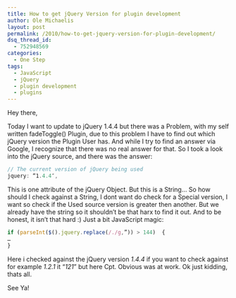 ```yaml
---
title: How to get jQuery Version for plugin development
author: Ole Michaelis
layout: post
permalink: /2010/how-to-get-jquery-version-for-plugin-development/
dsq_thread_id:
  - 752948569
categories:
  - One Step
tags:
  - JavaScript
  - jQuery
  - plugin development
  - plugins
---
```


Hey there,

Today I want to update to jQuery 1.4.4 but there was a Problem, with my self written fadeToggle() Plugin, due to this problem I have to find out which jQuery version the Plugin User has. And while I try to find an answer via Google, I recognize that there was no real answer for that. So I took a look into the jQuery source, and there was the answer:

```javascript
// The current version of jQuery being used
jquery: “1.4.4″,
```

This is one attribute of the jQuery Object. But this is a String… So how should I check against a String, I dont want do check for a Special version, I want so check if the Used source version is greater then another. But we already have the string so it shouldn’t be that harx to find it out. And to be honest, it isn’t that hard :) Just a bit JavaScript magic:

```javascript
if (parseInt($().jquery.replace(/./g,”)) > 144)  {
…
}
```

Here i checked against the jQuery version *1.4.4* if you want to check against for example *1.2.1* it “*121*” but here Cpt. Obvious was at work. Ok just kidding, thats all.

See Ya!